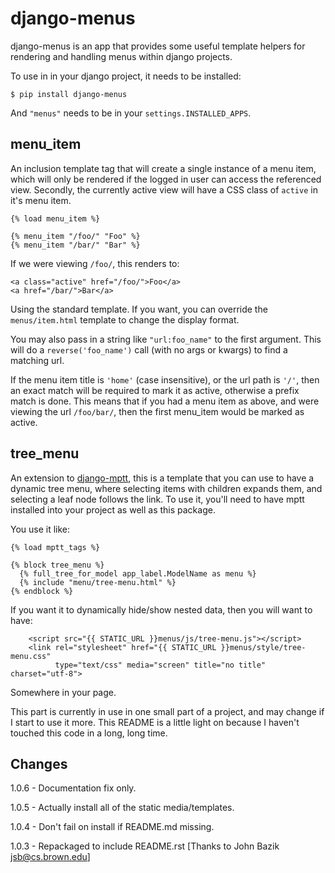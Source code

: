# django-menus #

django-menus is an app that provides some useful template helpers for rendering and handling menus within django projects.

To use in in your django project, it needs to be installed:

	$ pip install django-menus

And `"menus"` needs to be in your `settings.INSTALLED_APPS`.

## menu_item

An inclusion template tag that will create a single instance of a menu item, which will only be rendered if the logged in user can access the referenced view. Secondly, the currently active view will have a CSS class of `active` in it's menu item.

    {% load menu_item %}
	
    {% menu_item "/foo/" "Foo" %}
    {% menu_item "/bar/" "Bar" %}

If we were viewing `/foo/`, this renders to:

    <a class="active" href="/foo/">Foo</a>
    <a href="/bar/">Bar</a>

Using the standard template. If you want, you can override the `menus/item.html` template to change the display format.

You may also pass in a string like `"url:foo_name"` to the first argument. This will do a `reverse('foo_name')` call (with no args or kwargs) to find a matching url.

If the menu item title is `'home'` (case insensitive), or the url path is `'/'`, then an exact match will be required to mark it as active, otherwise a prefix match is done. This means that if you had a menu item as above, and were viewing the url `/foo/bar/`, then the first menu_item would be marked as active.


## tree_menu

An extension to [django-mptt](https://github.com/django-mptt/django-mptt/), this is a template that you can use to have a dynamic tree menu, where selecting items with children expands them, and selecting a leaf node follows the link. To use it, you'll need to have mptt installed into your project as well as this package.

You use it like:

    {% load mptt_tags %}
    
    {% block tree_menu %}
      {% full_tree_for_model app_label.ModelName as menu %}
      {% include "menu/tree-menu.html" %}
    {% endblock %}
	
If you want it to dynamically hide/show nested data, then you will want to have:

		<script src="{{ STATIC_URL }}menus/js/tree-menu.js"></script>
		<link rel="stylesheet" href="{{ STATIC_URL }}menus/style/tree-menu.css" 
			  type="text/css" media="screen" title="no title" charset="utf-8">

Somewhere in your page.

This part is currently in use in one small part of a project, and may change if I start to use it more. This README is a little light on because I haven't touched this code in a long, long time.


## Changes

1.0.6 - Documentation fix only.

1.0.5 - Actually install all of the static media/templates.

1.0.4 - Don't fail on install if README.md missing.

1.0.3 - Repackaged to include README.rst [Thanks to John Bazik <jsb@cs.brown.edu>]